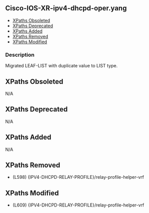 ## Cisco-IOS-XR-ipv4-dhcpd-oper.yang

- [XPaths Obsoleted](#xpaths-obsoleted)
- [XPaths Deprecated](#xpaths-deprecated)
- [XPaths Added](#xpaths-added)
- [XPaths Removed](#xpaths-removed)
- [XPaths Modified](#xpaths-modified)

### Description

Migrated LEAF-LIST with duplicate value to LIST type.

## XPaths Obsoleted

N/A

## XPaths Deprecated

N/A

## XPaths Added

N/A

## XPaths Removed

- (L598)	{IPV4-DHCPD-RELAY-PROFILE}/relay-profile-helper-vrf

## XPaths Modified

- (L609)	{IPV4-DHCPD-RELAY-PROFILE}/relay-profile-helper-vrf

